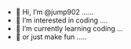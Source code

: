 - 👋 Hi, I’m @jump902 ......
- 👀 I’m interested in coding ....
- 🌱 I’m currently learning coding ...
- 🌱 or just make fun .....

<!---
jump902/jump902 is a ✨ special ✨ repository because its `README.md` (this file) appears on your GitHub profile.
You can click the Preview link to take a look at your changes.
--->
